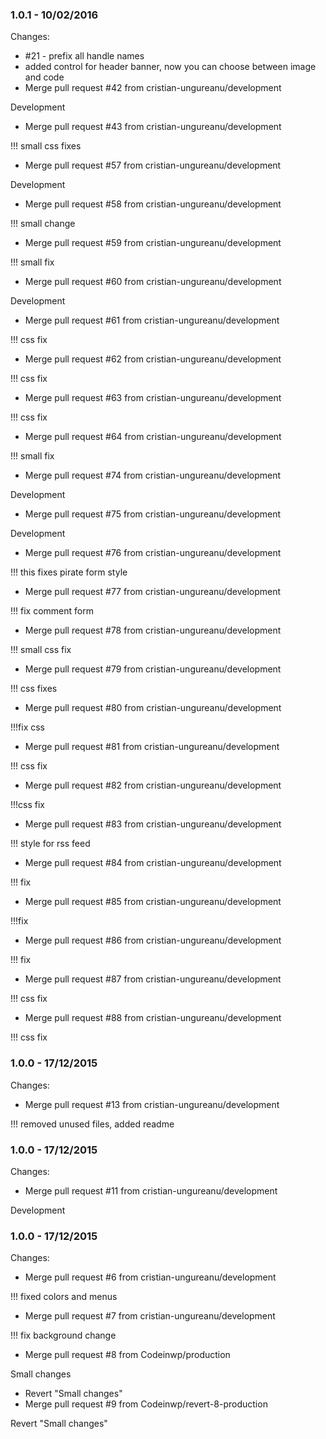 

### 1.0.1 - 10/02/2016

 Changes: 


 * #21 - prefix all handle names
 * added control for header banner, now you can choose between image and code
 * Merge pull request #42 from cristian-ungureanu/development

Development
 * Merge pull request #43 from cristian-ungureanu/development

!!! small css fixes
 * Merge pull request #57 from cristian-ungureanu/development

Development
 * Merge pull request #58 from cristian-ungureanu/development

!!! small change
 * Merge pull request #59 from cristian-ungureanu/development

!!! small fix
 * Merge pull request #60 from cristian-ungureanu/development

Development
 * Merge pull request #61 from cristian-ungureanu/development

!!! css fix
 * Merge pull request #62 from cristian-ungureanu/development

!!! css fix
 * Merge pull request #63 from cristian-ungureanu/development

!!! css fix
 * Merge pull request #64 from cristian-ungureanu/development

!!! small fix
 * Merge pull request #74 from cristian-ungureanu/development

Development
 * Merge pull request #75 from cristian-ungureanu/development

Development
 * Merge pull request #76 from cristian-ungureanu/development

!!! this fixes pirate form style
 * Merge pull request #77 from cristian-ungureanu/development

!!! fix comment form
 * Merge pull request #78 from cristian-ungureanu/development

!!! small css fix
 * Merge pull request #79 from cristian-ungureanu/development

!!! css fixes
 * Merge pull request #80 from cristian-ungureanu/development

!!!fix css
 * Merge pull request #81 from cristian-ungureanu/development

!!! css fix
 * Merge pull request #82 from cristian-ungureanu/development

!!!css fix
 * Merge pull request #83 from cristian-ungureanu/development

!!! style for rss feed
 * Merge pull request #84 from cristian-ungureanu/development

!!! fix
 * Merge pull request #85 from cristian-ungureanu/development

!!!fix
 * Merge pull request #86 from cristian-ungureanu/development

!!! fix
 * Merge pull request #87 from cristian-ungureanu/development

!!! css fix
 * Merge pull request #88 from cristian-ungureanu/development

!!! css fix


### 1.0.0 - 17/12/2015

 Changes: 


 * Merge pull request #13 from cristian-ungureanu/development

!!! removed unused files, added readme


### 1.0.0 - 17/12/2015

 Changes: 


 * Merge pull request #11 from cristian-ungureanu/development

Development


### 1.0.0 - 17/12/2015

 Changes: 


 * Merge pull request #6 from cristian-ungureanu/development

!!! fixed colors and menus
 * Merge pull request #7 from cristian-ungureanu/development

!!! fix background change
 * Merge pull request #8 from Codeinwp/production

Small changes
 * Revert "Small changes"
 * Merge pull request #9 from Codeinwp/revert-8-production

Revert "Small changes"
